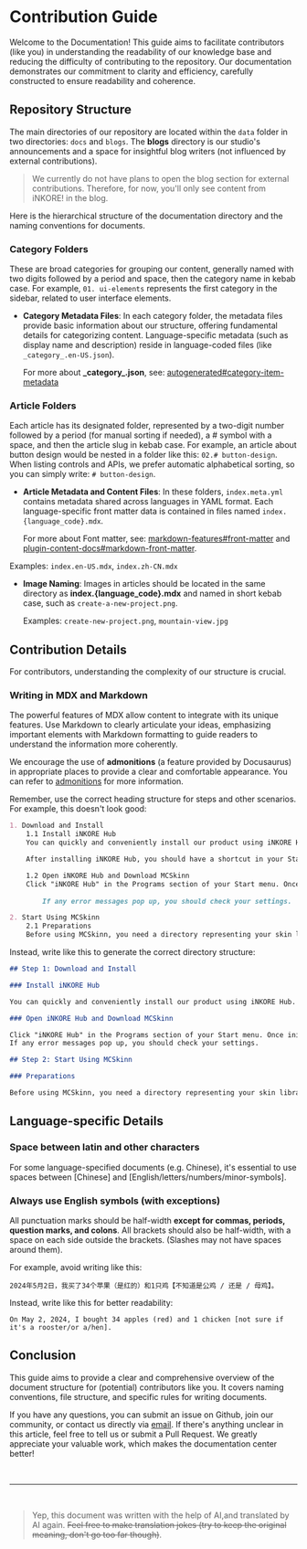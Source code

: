 # Contribution Guide

Welcome to the Documentation! This guide aims to facilitate contributors (like you) in understanding the readability of our knowledge base and reducing the difficulty of contributing to the repository. Our documentation demonstrates our commitment to clarity and efficiency, carefully constructed to ensure readability and coherence.

## Repository Structure

The main directories of our repository are located within the `data` folder in two directories: `docs` and `blogs`. The **blogs** directory is our studio's announcements and a space for insightful blog writers (not influenced by external contributions).

> We currently do not have plans to open the blog section for external contributions. Therefore, for now, you'll only see content from iNKORE! in the blog.

Here is the hierarchical structure of the documentation directory and the naming conventions for documents.

### Category Folders

These are broad categories for grouping our content, generally named with two digits followed by a period and space, then the category name in kebab case. For example, `01. ui-elements` represents the first category in the sidebar, related to user interface elements.

- **Category Metadata Files**: In each category folder, the metadata files provide basic information about our structure, offering fundamental details for categorizing content. Language-specific metadata (such as display name and description) reside in language-coded files (like `_category_.en-US.json`).

    For more about **\_category\_.json**, see: [autogenerated#category-item-metadata](https://docusaurus.io/docs/sidebar/autogenerated#category-item-metadata)

### Article Folders

Each article has its designated folder, represented by a two-digit number followed by a period (for manual sorting if needed), a # symbol with a space, and then the article slug in kebab case. For example, an article about button design would be nested in a folder like this: `02.# button-design`. When listing controls and APIs, we prefer automatic alphabetical sorting, so you can simply write: `# button-design`.

- **Article Metadata and Content Files**: In these folders, `index.meta.yml` contains metadata shared across languages in YAML format. Each language-specific front matter data is contained in files named `index.{language_code}.mdx`.

    For more about Font matter, see: [markdown-features#front-matter](https://docusaurus.io/docs/markdown-features#front-matter) and [plugin-content-docs#markdown-front-matter](https://docusaurus.io/docs/api/plugins/@docusaurus/plugin-content-docs#markdown-front-matter).

Examples: `index.en-US.mdx`, `index.zh-CN.mdx`

- **Image Naming**: Images in articles should be located in the same directory as **index.{language_code}.mdx** and named in short kebab case, such as `create-a-new-project.png`.

    Examples: `create-new-project.png`, `mountain-view.jpg`

## Contribution Details

For contributors, understanding the complexity of our structure is crucial.

### Writing in MDX and Markdown

The powerful features of MDX allow content to integrate with its unique features. Use Markdown to clearly articulate your ideas, emphasizing important elements with Markdown formatting to guide readers to understand the information more coherently.

We encourage the use of **admonitions** (a feature provided by Docusaurus) in appropriate places to provide a clear and comfortable appearance. You can refer to [admonitions](https://docusaurus.io/docs/markdown-features/admonitions) for more information.

Remember, use the correct heading structure for steps and other scenarios. For example, this doesn't look good:

```md
1. Download and Install
    1.1 Install iNKORE Hub
    You can quickly and conveniently install our product using iNKORE Hub. If you haven't...

    After installing iNKORE Hub, you should have a shortcut in your Start menu that looks like this.

    1.2 Open iNKORE Hub and Download MCSkinn
    Click "iNKORE Hub" in the Programs section of your Start menu. Once initialized, click "Products" on the left panel.
    
        If any error messages pop up, you should check your settings.

2. Start Using MCSkinn
    2.1 Preparations
    Before using MCSkinn, you need a directory representing your skin library. It can be...
```

Instead, write like this to generate the correct directory structure:

```md
## Step 1: Download and Install

### Install iNKORE Hub

You can quickly and conveniently install our product using iNKORE Hub. If you haven't installed iNKORE Hub on your computer yet, click the button below.

### Open iNKORE Hub and Download MCSkinn

Click "iNKORE Hub" in the Programs section of your Start menu. Once initialized, click "Products" on the left panel.
If any error messages pop up, you should check your settings.

## Step 2: Start Using MCSkinn

### Preparations

Before using MCSkinn, you need a directory representing your skin library. It can be...
```

## Language-specific Details

### Space between latin and other characters

For some language-specified documents (e.g. Chinese), it's essential to use spaces between [Chinese] and [English/letters/numbers/minor-symbols]. 

### Always use English symbols (with exceptions)

All punctuation marks should be half-width **except for commas, periods, question marks, and colons**. All brackets should also be half-width, with a space on each side outside the brackets. (Slashes may not have spaces around them).

For example, avoid writing like this:

```
2024年5月2日，我买了34个苹果（是红的）和1只鸡【不知道是公鸡 / 还是 / 母鸡】。
```

Instead, write like this for better readability:

```
On May 2, 2024, I bought 34 apples (red) and 1 chicken [not sure if it's a rooster/or a/hen].
```

## Conclusion

This guide aims to provide a clear and comprehensive overview of the document structure for (potential) contributors like you. It covers naming conventions, file structure, and specific rules for writing documents.

If you have any questions, you can submit an issue on Github, join our community, or contact us directly via [email](mailto://notyoojun@outlook.com). If there's anything unclear in this article, feel free to tell us or submit a Pull Request. We greatly appreciate your valuable work, which makes the documentation center better!

<br/>

---

<br/>

> Yep, this document was written with the help of AI,and translated by AI again. ~~Feel free to make translation jokes (try to keep the original meaning, don't go too far though)~~.